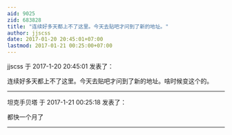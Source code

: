 ```yaml
---
aid: 9025
zid: 683828
title: "连续好多天都上不了这里。今天去贴吧才问到了新的地址。"
author: jjscss
date: 2017-01-20 20:45:01+07:00
lastmod: 2017-01-21 00:25:00+07:00
---
```


jjscss 于 2017-1-20 20:45:01 发表了：

连续好多天都上不了这里。今天去贴吧才问到了新的地址。啥时候变这个的。

---

坦克手贝塔 于 2017-1-21 00:25:18 发表了：

都快一个月了

---
